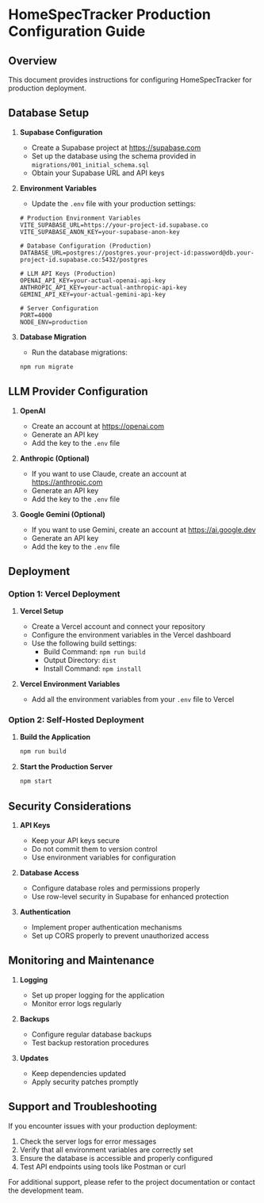 # HomeSpecTracker Production Configuration Guide

## Overview
This document provides instructions for configuring HomeSpecTracker for production deployment.

## Database Setup

1. **Supabase Configuration**
   - Create a Supabase project at https://supabase.com
   - Set up the database using the schema provided in `migrations/001_initial_schema.sql`
   - Obtain your Supabase URL and API keys

2. **Environment Variables**
   - Update the `.env` file with your production settings:
   ```
   # Production Environment Variables
   VITE_SUPABASE_URL=https://your-project-id.supabase.co
   VITE_SUPABASE_ANON_KEY=your-supabase-anon-key

   # Database Configuration (Production)
   DATABASE_URL=postgres://postgres.your-project-id:password@db.your-project-id.supabase.co:5432/postgres

   # LLM API Keys (Production)
   OPENAI_API_KEY=your-actual-openai-api-key
   ANTHROPIC_API_KEY=your-actual-anthropic-api-key
   GEMINI_API_KEY=your-actual-gemini-api-key

   # Server Configuration
   PORT=4000
   NODE_ENV=production
   ```

3. **Database Migration**
   - Run the database migrations:
   ```bash
   npm run migrate
   ```

## LLM Provider Configuration

1. **OpenAI**
   - Create an account at https://openai.com
   - Generate an API key
   - Add the key to the `.env` file

2. **Anthropic (Optional)**
   - If you want to use Claude, create an account at https://anthropic.com
   - Generate an API key
   - Add the key to the `.env` file

3. **Google Gemini (Optional)**
   - If you want to use Gemini, create an account at https://ai.google.dev
   - Generate an API key
   - Add the key to the `.env` file

## Deployment

### Option 1: Vercel Deployment

1. **Vercel Setup**
   - Create a Vercel account and connect your repository
   - Configure the environment variables in the Vercel dashboard
   - Use the following build settings:
     - Build Command: `npm run build`
     - Output Directory: `dist`
     - Install Command: `npm install`

2. **Vercel Environment Variables**
   - Add all the environment variables from your `.env` file to Vercel

### Option 2: Self-Hosted Deployment

1. **Build the Application**
   ```bash
   npm run build
   ```

2. **Start the Production Server**
   ```bash
   npm start
   ```

## Security Considerations

1. **API Keys**
   - Keep your API keys secure
   - Do not commit them to version control
   - Use environment variables for configuration

2. **Database Access**
   - Configure database roles and permissions properly
   - Use row-level security in Supabase for enhanced protection

3. **Authentication**
   - Implement proper authentication mechanisms
   - Set up CORS properly to prevent unauthorized access

## Monitoring and Maintenance

1. **Logging**
   - Set up proper logging for the application
   - Monitor error logs regularly

2. **Backups**
   - Configure regular database backups
   - Test backup restoration procedures

3. **Updates**
   - Keep dependencies updated
   - Apply security patches promptly

## Support and Troubleshooting

If you encounter issues with your production deployment:

1. Check the server logs for error messages
2. Verify that all environment variables are correctly set
3. Ensure the database is accessible and properly configured
4. Test API endpoints using tools like Postman or curl

For additional support, please refer to the project documentation or contact the development team.

